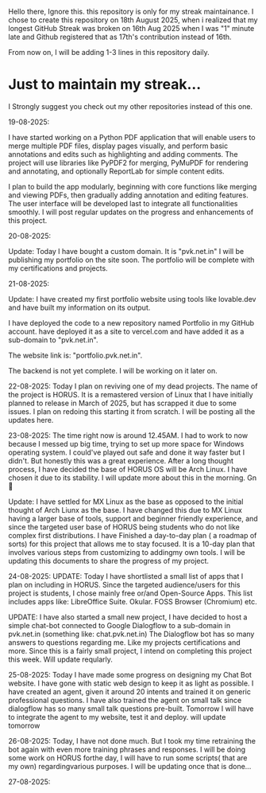 Hello there,
            Ignore this. this repository is only for my streak maintainance. 
            I chose to create this repository on 18th August 2025, when i realized that my longest GitHub Streak was broken on 16th Aug 2025 when I was "1" minute late and Github registered that as 17th's contribution instead of 16th.

From now on, 
    I will be adding 1-3 lines in this repository daily. 
# Just to maintain my streak...


I Strongly suggest you check out my other repositories instead of this one.



19-08-2025:
            
I have started working on a Python PDF application that will enable users to merge multiple PDF files, display pages visually, and perform basic annotations and edits such as highlighting and adding comments. The project will
use libraries like PyPDF2 for merging, PyMuPDF for rendering and annotating, and optionally ReportLab for simple content edits.

I plan to build the app modularly, beginning with core functions like merging and viewing PDFs, then gradually adding annotation and editing features. The user interface will be developed last to integrate all functionalities
smoothly. I will post regular updates on the progress and enhancements of this project.


20-08-2025:

Update: Today I have bought a custom domain. It is "pvk.net.in"
I will be publishing my portfolio on the site soon. The portfolio will be complete with my certifications and projects.



21-08-2025:

Update: I have created my first portfolio website using tools like lovable.dev and have built my information on its output. 

I have deployed the code to a new repository named Portfolio in my GitHub account. have deployed it as a site to vercel.com and have added it as a sub-domain to "pvk.net.in". 

The website link is: "portfolio.pvk.net.in". 

The backend is not yet complete. I will be working on it later on. 


22-08-2025:
Today I plan on reviving one of my dead projects. 
The name of the project is HORUS. It is a remastered version of Linux that I have initially planned to release in March of 2025, but has scrapped it due to some issues. 
I plan on redoing this starting it from scratch. I will be posting all the updates here.

23-08-2025: 
The time right now is around 12.45AM.
I had to work to now because I messed up big time, trying to set up more space for Windows operating system. I could've played out safe and done it way faster but I didn't. But honestly this was a great experience. 
After a long thought process, I have decided the base of HORUS OS will be Arch Linux. I have chosen it due to its stability. 
I will update more about this in the morning. Gn 🙏

Update: I have settled for MX Linux as the base as opposed to the initial thought of Arch Liunx as the base. I have changed this due to MX Linux having  a larger base of tools, support and beginner friendly experience, and since the targeted user base of HORUS being students who do not like complex first distributions. 
I have Finished a day-to-day plan ( a roadmap of sorts) for this project that allows me to stay focused. It is a 10-day plan that involves various steps from customizing to addingmy own tools.
I will be updating this documents to share the progress of my project.

24-08-2025:
UPDATE:
Today I have shortlisted a small list of apps that I plan on including in HORUS. Since the targeted audience/users for this project is students, I chose mainly free or/and Open-Source Apps.
This list includes apps like:
LibreOffice Suite.
Okular.
FOSS Browser (Chromium)
etc.

UPDATE:
I have also started a small new project, I have decided to host a simple chat-bot connected to Google Dialogflow to a sub-domain in pvk.net.in (something like: chat.pvk.net.in)
The Dialogflow bot has so many answers to questions regarding me. Like my projects certifications and more. Since this is a fairly small project, I intend on completing this project this week.
Will update reqularly.

25-08-2025:
Today I have made some progress on designing my Chat Bot website. 
I have gone with static web design to keep it as light as possible. 
I have created an agent, given it around 20 intents and trained it on generic professional questions. I have also trained the agent on small talk since dialogflow has so many small talk questions pre-built. 
Tomorrow I will have to integrate the agent to my website, test it and deploy. 
will update tomorrow

26-08-2025:
Today, I have not done much. But I took my time retraining the bot again with even more training phrases and responses.
I will be doing some work on HORUS forthe day, I will have to run some scripts( that are my own) regardingvarious purposes.
I will be updating once that is done...

27-08-2025:

